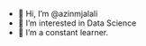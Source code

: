 - 👋 Hi, I’m @azinmjalali
- 👀 I’m interested in Data Science
- 🌱 I’m a constant learner. 


<!---
azinmjalali/azinmjalali is a ✨ special ✨ repository because its `README.md` (this file) appears on your GitHub profile.
You can click the Preview link to take a look at your changes.
--->
